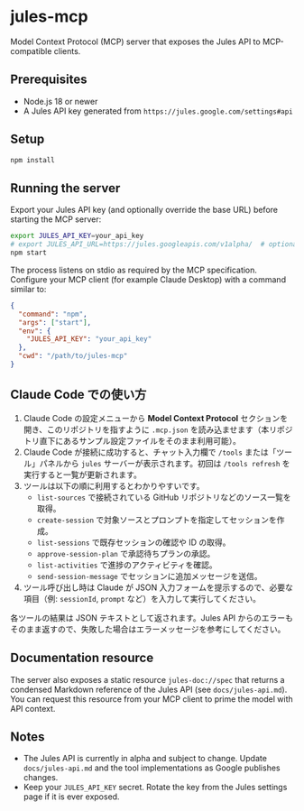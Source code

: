 # jules-mcp

Model Context Protocol (MCP) server that exposes the Jules API to MCP-compatible clients.

## Prerequisites
- Node.js 18 or newer
- A Jules API key generated from `https://jules.google.com/settings#api`

## Setup
```bash
npm install
```

## Running the server
Export your Jules API key (and optionally override the base URL) before starting the MCP server:

```bash
export JULES_API_KEY=your_api_key
# export JULES_API_URL=https://jules.googleapis.com/v1alpha/  # optional override
npm start
```

The process listens on stdio as required by the MCP specification. Configure your MCP client (for example Claude Desktop) with a command similar to:

```json
{
  "command": "npm",
  "args": ["start"],
  "env": {
    "JULES_API_KEY": "your_api_key"
  },
  "cwd": "/path/to/jules-mcp"
}
```

## Claude Code での使い方
1. Claude Code の設定メニューから **Model Context Protocol** セクションを開き、このリポジトリを指すように `.mcp.json` を読み込ませます（本リポジトリ直下にあるサンプル設定ファイルをそのまま利用可能）。
2. Claude Code が接続に成功すると、チャット入力欄で `/tools` または「ツール」パネルから `jules` サーバーが表示されます。初回は `/tools refresh` を実行すると一覧が更新されます。
3. ツールは以下の順に利用するとわかりやすいです。
   - `list-sources` で接続されている GitHub リポジトリなどのソース一覧を取得。
   - `create-session` で対象ソースとプロンプトを指定してセッションを作成。
   - `list-sessions` で既存セッションの確認や ID の取得。
   - `approve-session-plan` で承認待ちプランの承認。
   - `list-activities` で進捗のアクティビティを確認。
   - `send-session-message` でセッションに追加メッセージを送信。
4. ツール呼び出し時は Claude が JSON 入力フォームを提示するので、必要な項目（例: `sessionId`, `prompt` など）を入力して実行してください。

各ツールの結果は JSON テキストとして返されます。Jules API からのエラーもそのまま返すので、失敗した場合はエラーメッセージを参考にしてください。

## Documentation resource
The server also exposes a static resource `jules-doc://spec` that returns a condensed Markdown reference of the Jules API (see `docs/jules-api.md`). You can request this resource from your MCP client to prime the model with API context.

## Notes
- The Jules API is currently in alpha and subject to change. Update `docs/jules-api.md` and the tool implementations as Google publishes changes.
- Keep your `JULES_API_KEY` secret. Rotate the key from the Jules settings page if it is ever exposed.
